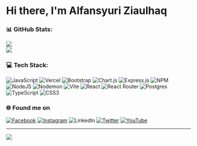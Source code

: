 # Hi there, I'm Alfansyuri Ziaulhaq

### 📊 GitHub Stats:
![](https://github-readme-streak-stats.herokuapp.com/?user=alfanrckz&theme=react&hide_border=true)<br/>
![](https://github-readme-stats.vercel.app/api/top-langs/?username=alfanrckz&theme=react&hide_border=true&include_all_commits=true&count_private=false&layout=compact)

### 💻 Tech Stack:
![JavaScript](https://img.shields.io/badge/javascript-%23323330.svg?style=for-the-badge&logo=javascript&logoColor=%23F7DF1E) ![Vercel](https://img.shields.io/badge/vercel-%23000000.svg?style=for-the-badge&logo=vercel&logoColor=white) ![Bootstrap](https://img.shields.io/badge/bootstrap-%238511FA.svg?style=for-the-badge&logo=bootstrap&logoColor=white) ![Chart.js](https://img.shields.io/badge/chart.js-F5788D.svg?style=for-the-badge&logo=chart.js&logoColor=white) ![Express.js](https://img.shields.io/badge/express.js-%23404d59.svg?style=for-the-badge&logo=express&logoColor=%2361DAFB) ![NPM](https://img.shields.io/badge/NPM-%23CB3837.svg?style=for-the-badge&logo=npm&logoColor=white) ![NodeJS](https://img.shields.io/badge/node.js-6DA55F?style=for-the-badge&logo=node.js&logoColor=white) ![Nodemon](https://img.shields.io/badge/NODEMON-%23323330.svg?style=for-the-badge&logo=nodemon&logoColor=%BBDEAD) ![Vite](https://img.shields.io/badge/vite-%23646CFF.svg?style=for-the-badge&logo=vite&logoColor=white) ![React](https://img.shields.io/badge/react-%2320232a.svg?style=for-the-badge&logo=react&logoColor=%2361DAFB) ![React Router](https://img.shields.io/badge/React_Router-CA4245?style=for-the-badge&logo=react-router&logoColor=white) ![Postgres](https://img.shields.io/badge/postgres-%23316192.svg?style=for-the-badge&logo=postgresql&logoColor=white) ![TypeScript](https://img.shields.io/badge/typescript-%23007ACC.svg?style=for-the-badge&logo=typescript&logoColor=white) ![CSS3](https://img.shields.io/badge/css3-%231572B6.svg?style=for-the-badge&logo=css3&logoColor=white)

### 🌐 Found me on
[![Facebook](https://img.shields.io/badge/Facebook-%231877F2.svg?logo=Facebook&logoColor=white)]([https://facebook.com/Alfan](https://www.facebook.com/alfansyuri.ziaulhaq/)) [![Instagram](https://img.shields.io/badge/Instagram-%23E4405F.svg?logo=Instagram&logoColor=white)](https://instagram.com/@alfanrckz) ![LinkedIn](https://img.shields.io/badge/LinkedIn-%230077B5.svg?logo=linkedin&logoColor=white) [![Twitter](https://img.shields.io/badge/Twitter-%231DA1F2.svg?logo=Twitter&logoColor=white)](https://twitter.com/alfanrckz) [![YouTube](https://img.shields.io/badge/YouTube-%23FF0000.svg?logo=YouTube&logoColor=white)](https://youtube.com/@alfanrckz) 

---
[![](https://visitcount.itsvg.in/api?id=alfanrckz&icon=0&color=0)](https://visitcount.itsvg.in)







